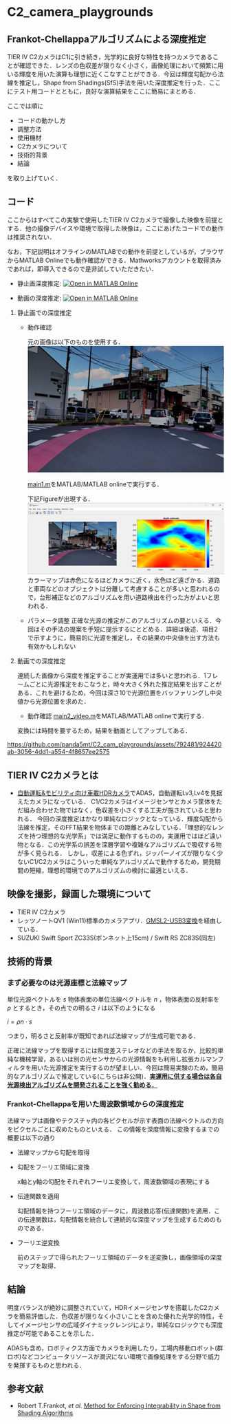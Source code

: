 # C2_camera_playgrounds
## Frankot-Chellappaアルゴリズムによる深度推定  
TIER IV C2カメラはC1に引き続き，光学的に良好な特性を持つカメラであることが確認できた．レンズの色収差が限りなく小さく，画像処理において頻繁に用いる輝度を用いた演算も理想に近くこなすことができる．今回は輝度勾配から法線を推定し，Shape from Shadings(SfS)手法を用いた深度推定を行った．ここにテスト用コードとともに，良好な演算結果をここに簡易にまとめる．


ここでは順に
- コードの動かし方
- 調整方法
- 使用機材
- C2カメラについて
- 技術的背景
- 結論

を取り上げていく．

## コード
ここからはすべてこの実験で使用したTIER IV C2カメラで撮像した映像を前提とする．他の撮像デバイスや環境で取得した映像は，ここにあげたコードでの動作は推奨されない．

なお，下記説明はオフラインのMATLABでの動作を前提としているが，ブラウザからMATLAB Onlineでも動作確認ができる．Mathworksアカウントを取得済みであれば，即導入できるので是非試していただきたい．

- 静止画深度推定: [![Open in MATLAB Online](https://www.mathworks.com/images/responsive/global/open-in-matlab-online.svg)](https://matlab.mathworks.com/open/github/v1?repo=panda5mt/C2_cam_playgrounds&file=main1.m)

- 動画の深度推定:
    [![Open in MATLAB Online](https://www.mathworks.com/images/responsive/global/open-in-matlab-online.svg)](https://matlab.mathworks.com/open/github/v1?repo=panda5mt/C2_cam_playgrounds&file=main2_video.m)


1. 静止画での深度推定
    - 動作確認

        元の画像は以下のものを使用する．
    ![](img/c2snap4.png)

        [main1.m](./main1.m)をMATLAB/MATLAB onlineで実行する．


        下記Figureが出現する．
    ![](img/thumbnail1.png)
        カラーマップは赤色になるほどカメラに近く，水色ほど遠ざかる．道路と車両などのオブジェクトは分離して考慮することが多いと思われるので，台形補正などのアルゴリズムを用い道路検出を行った方がよいと思われる．

    - パラメータ調整
        正確な光源の推定がこのアルゴリズムの要といえる．今回はその手法の提案を手短に提示するにとどめる．詳細は後述．項目2で示すように，簡易的に光源を推定し，その結果の中央値を出す方法も有効かもしれない

2. 動画での深度推定

    連続した画像から深度を推定することが実運用では多いと思われる．1フレームごとに光源推定をおこなうと，時々大きく外れた推定結果を出すことがある．これを避けるため，今回は深さ10で光源位置をバッファリングし中央値から光源位置を求めた．
    - 動作確認
    [main2_video.m](./main2_video.m)をMATLAB/MATLAB onlineで実行する．

    変換には時間を要するため，結果を動画としてアップしてある．

https://github.com/panda5mt/C2_cam_playgrounds/assets/792481/924420ab-3056-4dd1-a554-4f8657ee2575



## TIER IV C2カメラとは
- [自動運転&モビリティ向け車載HDRカメラ](https://www.adlinktech.com/jp/autonomous-driving-visual-perception-tier-iv)でADAS，自動運転Lv3,Lv4を見据えたカメラになっている．
C1/C2カメラはイメージセンサとカメラ筐体をただ組み合わせた物ではなく，色収差を小さくする工夫が施されていると思われる．
今回の深度推定はかなり単純なロジックとなっている．輝度勾配から法線を推定，そのFFT結果を物体までの距離とみなしている．「理想的なレンズを持つ理想的な光学系」では満足に動作するものの，実運用ではほど遠い物となる．この光学系の誤差を深層学習や複雑なアルゴリズムで吸収する物が多く見られる．
しかし，収差による色ずれ，ジッパーノイズが限りなく少ないC1/C2カメラはこういった単純なアルゴリズムで動作するため，開発期間の短縮，理想的環境でのアルゴリズムの検討に最適といえる．

## 映像を撮影，録画した環境について
- TIER IV C2カメラ
- レッツノートQV1 (Win11)標準のカメラアプリ．[GMSL2-USB3変換](https://tier4.github.io/camera_docs/usb_convert_jp/)を経由している．
- SUZUKI Swift Sport ZC33S(ボンネット上15cm) / Swift RS ZC83S(同左)

## 技術的背景
### まず必要なのは光源座標と法線マップ
単位光源ベクトルを $s$ 物体表面の単位法線ベクトルを $n$
，物体表面の反射率を $\rho$ 
とするとき，その点での明るさ $i$ は以下のようになる

$i=\rho n\cdot s$

つまり，明るさと反射率が既知であれば法線マップが生成可能である．

正確に法線マップを取得するには照度差ステレオなどの手法を取るか，比較的単純な機械学習，あるいは別の光センサからの光源情報をも利用し拡張カルマンフィルタを用いた光源推定を実行するのが望ましい．今回は簡易実験のため，簡易的なアルゴリズムで推定している(こちらは非公開)．<b><u>実運用に供する場合は各自光源検出アルゴリズムを開発されることを強く勧める．</u></b>

### Frankot-Chellappaを用いた周波数領域からの深度推定
法線マップは画像やテクスチャ内の各ピクセルが示す表面の法線ベクトルの方向をピクセルごとに収めたものといえる．
この情報を深度情報に変換するまでの概要は以下の通り

- 法線マップから勾配を取得
- 勾配をフーリエ領域に変換

    x軸とy軸の勾配をそれぞれフーリエ変換して，周波数領域の表現にする

- 伝達関数を適用

    勾配情報を持つフーリエ領域のデータに，周波数応答(伝達関数)を適用．この伝達関数は，勾配情報を統合して連続的な深度マップを生成するためのものである．

- フーリエ逆変換

    前のステップで得られたフーリエ領域のデータを逆変換し，画像領域の深度マップを取得．

## 結論 
明度バランスが絶妙に調整されていて，HDRイメージセンサを搭載したC2カメラを簡易評価した．色収差が限りなく小さいことを含めた優れた光学的特性，そしてイメージセンサの広域ダイナミックレンジにより，単純なロジックでも深度推定が可能であることを示した．

ADASも含め，ロボティクス方面でカメラを利用したり，工場内移動ロボット(群ロボ)などコンピュータリソースが潤沢にない環境で画像処理をする分野で威力を発揮するものと思われる．

## 参考文献
- Robert T.Frankot, <i>et al.</i> [Method for Enforcing Integrability in Shape from Shading Algorithms](https://www.researchgate.net/publication/3191576_A_Method_for_Enforcing_Integrability_in_Shape_from_Shading_Algorithms/link/55a7a2d908ae345d61db624c/download)
